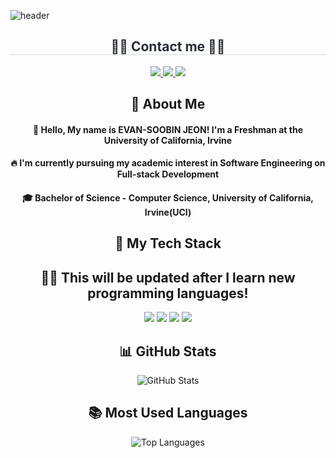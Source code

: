 <div>
 
![header](https://capsule-render.vercel.app/api?type=Blur&fontColor=d6ace6&height=300section=header&text=Welcome%20to%20my%20Github%20🎮&animation=fadeIn)

<div align="center">
<h2 style="border-bottom: 1px solid #d8dee4; color: #282d33;"> 🧑‍💻 Contact me 🧑‍💻 </h2>
<div align="center">
 <!--Gmail-->
<a href="mailto:ejeon2@uci.edu">
 <img src="https://img.shields.io/badge/Gmail-EA4335?style=for-the-badge&logo=Gmail&logoColor=white">
</a>
 <!--Linkedin-->
<a href="https://www.linkedin.com/in/soobin-jeon-28070a2bb/">
 <img src="https://img.shields.io/badge/LinkedIn-0077B5?style=for-the-badge&logo=LinkedIn&logoColor=white">
</a>
 <!--Discord-->
<a href="https://discord.com/users/evan_escn">
 <img src="https://img.shields.io/badge/Discord-5865F2?style=for-the-badge&logo=discord&logoColor=white">
</a>

</div>
 
 ## 👀 About Me
 #### :raising_hand: Hello, My name is EVAN-SOOBIN JEON! I'm a Freshman at the University of California, Irvine
 #### :fire: I'm currently pursuing my academic interest in Software Engineering on Full-stack Development
 #### :mortar_board: Bachelor of Science - Computer Science, University of California, Irvine(UCI)

 ## 🧱 My Tech Stack
 ## 👨‍💻 This will be updated after I learn new programming languages!
<!--Python-->
<img src="https://img.shields.io/badge/Python-3776AB?style=flat-square&logo=Python&logoColor=white"/>
<!--JavaScript-->
<img src="https://img.shields.io/badge/JavaScript-F7DF1E?style=flat-square&logo=JavaScript&logoColor=white"/>
<!--HTML5-->
<img src="https://img.shields.io/badge/HTML5-E34F26?style=flat-square&logo=HTML5&logoColor=white"/>
<!--CSS-->
<img src="https://img.shields.io/badge/CSS3-1572B6?style=flat-square&logo=CSS3&logoColor=white"/> 

<h2> 📊 GitHub Stats</h2>
<p>
  <img src="https://github-readme-stats.vercel.app/api?username=evanjeon-hub&show_icons=true&theme=radical" alt="GitHub Stats" />
</p>

<h2> 📚 Most Used Languages</h2>
<p>
  <img src="https://github-readme-stats.vercel.app/api/top-langs/?username=evanjeon-hub&layout=compact&theme=radical" alt="Top Languages" />
</p>

</div>

<!--
**EvanJeon-hub/EvanJeon-hub** is a ✨ _special_ ✨ repository because its `README.md` (this file) appears on your GitHub profile.

